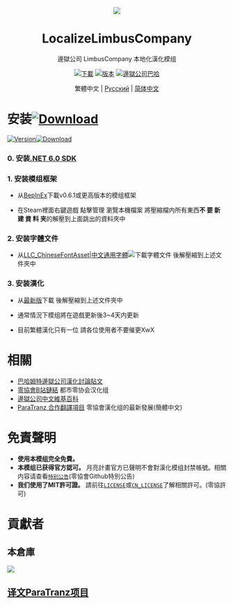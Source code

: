 <div align="center">
<a href="https://github.com/LocalizeLimbusCompany/LocalizeLimbusCompany">
   <img src="https://avatars.githubusercontent.com/u/129521269" />
</a>

# LocalizeLimbusCompany
邊獄公司 LimbusCompany 本地化漢化模组

[![下載](https://img.shields.io/github/downloads/SmallYuanSY/LocalizeLimbusCompany/total.svg?label=Download|下载)](../../releases)
[![版本](https://img.shields.io/github/release/SmallYuanSY/LocalizeLimbusCompany.svg?label=Version|最新版)](../../releases/latest)
[![邊獄公司巴哈](https://img.shields.io/badge/巴哈姆特-blue)](https://forum.gamer.com.tw/A.php?bsn=73052)

繁體中文 | [Русский](https://github.com/Crescent-Corporation/LimbusCompanyBusRUS) | [简体中文](https://github.com/LocalizeLimbusCompany/LocalizeLimbusCompany)
</div>

# 安装[![Download](https://img.shields.io/github/downloads/SmallYuanSY/LocalizeLimbusCompany/total.svg?label=Download|下载)](../../releases)
[![Version](https://img.shields.io/github/release/SmallYuanSY/LocalizeLimbusCompany.svg?label=Version|最新版)![Download](https://img.shields.io/github/downloads/SmallYuanSY/LocalizeLimbusCompany/latest/total.svg?label=Download|下载)](../../releases/latest)
### 0. 安装[.NET 6.0 SDK](https://dotnet.microsoft.com/zh-cn/download/dotnet/thank-you/sdk-6.0.406-windows-x64-installer)
### 1. 安装模组框架
   - 从[BepInEx](https://github.com/LocalizeLimbusCompany/BepInEx_For_LLC)下載v0.6.1或更高版本的模组框架
   
   - 在Steam裡面右鍵遊戲 點擊管理 瀏覽本機檔案 將壓縮檔内所有東西**不 要 新 建 資 料 夹**的解壓到上面跳出的資料夾中
### 2. 安装字體文件
   - 从[LLC_ChineseFontAsset|中文通用字體![](https://img.shields.io/github/release/SmallYuanSY/LLC_ChineseFontAsset.svg?label=更新日期)](../../../LLC_ChineseFontAsset)下載字體文件 後解壓縮到上述文件夾中
### 3. 安装漢化
   - 从[最新版](../../releases)下載 後解壓縮到上述文件夾中
    
   - 通常情況下模组將在遊戲更新後3~4天内更新

   - 目前繁體漢化只有一位 請各位使用者不要催更XwX

# 相關
- [巴哈姆特邊獄公司漢化討論貼文](https://forum.gamer.com.tw/C.php?bsn=73052&snA=297&tnum=7)
- [零協會B站鏈結](https://space.bilibili.com/1247764479) 都市零协会汉化组
- [邊獄公司中文維基百科](https://limbuscompany.huijiwiki.com)
- [ParaTranz 合作翻譯項目](https://paratranz.cn/projects/6860) 零協會漢化组的最新發展(簡體中文)
# 免責聲明
- **使用本模组完全免費。** 
- **本模组已获得官方認可。** 月亮計畫官方已聲明不會對漢化模组封禁帳號。相關内容请查看[`特别公告`](https://github.com/orgs/LocalizeLimbusCompany/discussions/70)(零協會Github特別公告)
- **我们使用了MIT許可證。** 請前往[`LICENSE`](./LICENSE)或[`CN_LICENSE`](./.github/CN_LICENSE)了解相關許可。(零協許可)
# 貢獻者
## 本倉庫
<a href="https://github.com/LocalizeLimbusCompany/LocalizeLimbusCompany/graphs/contributors">
  <img src="https://contrib.rocks/image?repo=LocalizeLimbusCompany/LocalizeLimbusCompany" />
</a>

## [译文ParaTranz项目](https://paratranz.cn/projects/6860/leaderboard)
